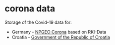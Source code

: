 # corona data

Storage of the Covid-19 data for:
* Germany - [NPGEO Corona](https://npgeo-corona-npgeo-de.hub.arcgis.com) based on RKI-Data
* Croatia - [Government of the Republic of Croatia](https://www.koronavirus.hr/en)
